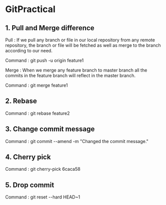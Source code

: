 # GitPractical

## 1. Pull and Merge difference
Pull : If we pull any branch or file in our local repository from any remote repository, the branch or file will be fetched as well as merge to the branch according to our need.

Command : git push -u origin feature1

Merge : When we merge any feature branch to master branch all the commits in the feature branch will reflect in the master branch.

Command : git merge feature1

## 2. Rebase

Command : git rebase feature2

## 3. Change commit message

Command : git commit --amend -m "Changed the commit message."

## 4. Cherry pick

Command : git cherry-pick 6caca58

## 5. Drop commit

Command : git reset --hard HEAD~1

